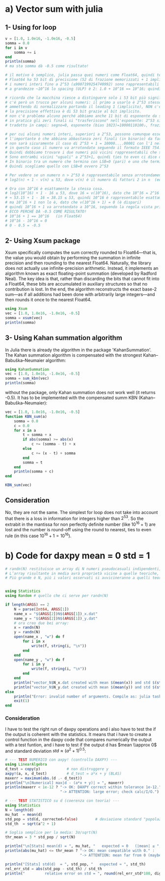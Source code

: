 # a) Vector sum with julia
## 1- Using for loop
```julia
v = [1.0, 1.0e16, -1.0e16, -0.5]
somma = 0.0
for i in v
    somma += i
end
println(somma)
# ma sta somma dà -0.5 come risultato!

# il motivo è semplice, julia passa quei numeri come Float64, quindi tenta la somma col ciclo for
# Float64 ha 53 bit di precisione (52 di frazione memorizzati + 1 implicito) ≈ 15,95 cifre decimali di precisione relativa; 
# i numeri interi fino a 2^53 (±9007199254740992) sono rappresentabili esattamente.
# a grandezze ~10^16 lo spacing (ULP) è 2: 1.0 + 10^16 == 10^16; quindi 10^16 + 1 viene arrotondato.

# ricorda che la macchina riesce a distinguere solo i 53 bit più significativi di un numero (52 + 1 implicito)
# c'è però un trucco per alcuni numeri: il primo a usarlo è 2^53 stesso, che in binario è 1 seguito da 53 zeri
# ammettendo di normalizzare portando il leading 1 (implicito), NON c'è il problema "53 cifre contro 52":
# la precisione effettiva è di 53 bit grazie al bit implicito.
# non c'è problema alcuno perché abbiamo anche 11 bit di esponente da sfruttare
# in pratica gli zeri finali si "trasferiscono" nell'esponente: 2^53 si scrive semplicemente come 1.0 * 2^53
# tradotto in campi: segno=0, esponente (bias 1023)=10000110100₂, frazione=52 zeri

# per cui alcuni numeri interi, superiori a 2^53, possono comunque essere rappresentati esattamente con questo meccanismo.
# l'importante è che abbiano abbastanza zeri finali (in binario) da far rientrare la parte rimanente nei 53 bit significativi
# non sarà sicuramente il caso di 2^53 + 1 = 10000....00001 con l'1 nella 54ª cifra finale: cade fuori dai 53 bit significativi.
# in questo caso il numero va arrotondato seguendo il formato IEEE 754: round to nearest, ties to even!
# Quindi dobbiamo trovare i due numeri più vicini rappresentabili che saranno -> 1.0000...0000 * 2^53  e  1.0000...0010 * 2^53
# Sono entrambi vicini "uguali" a 2^53+1, quindi ties to even ci dice di scegliere il "pari"
# In binario tra un numero che termina con LSB=0 (pari) e uno che termina con LSB=1 (dispari) (LSB = least significant bit)
# Quindi scegliamo quello con LSB=0 ovvero 2^53

# Per vedere se un numero n > 2^53 è rappresentabile senza arrotondamento in Float64 basterà applicare la regola:
# log2(n) + 1 - v(n) ≤ 53, dove v(n) è il numero di fattori 2 in n  (equivale a usare bit_length(n)=⌊log2 n⌋+1)

# Ora con 10^16 è esattamente la stessa cosa.
# log2(10^16) + 1 - 16 ≤ 53, dove 16 = v(10^16), dato che 10^16 = 2^16 * 5^16 (quindi 16 fattori di 2)
# ≈ 53.15 + 1 - 16 = 38.15 ≤ 53, quindi 10^16 è rappresentabile esattamente in Float64
# ma 10^16 + 1 non lo è, dato che v(10^16 + 1) = 0 (è dispari)
# quindi 10^16 + 1 va arrotondato a 10^16, seguendo la regola vista prima.
# ECCO PERCHÉ DÀ -0.5 COME RISULTATO!
# 10^16 + 1 == 10^16   (in Float64)
# 10^16 - 10^16 = 0
# 0 - 0.5 = -0.5
```
## 2- Using Xsum package
Xsum specifically computes the sum correctly rounded to Float64—that is, the value you would obtain by performing the summation in infinite precision and then rounding to the nearest Float64. Naturally, the library does not actually use infinite-precision arithmetic. Instead, it implements an algorithm known as exact floating-point summation (developed by Radford Neal). The key idea is that, rather than discarding the bits that cannot fit into a Float64, these bits are accumulated in auxiliary structures so that no contribution is lost. In the end, the algorithm reconstructs the exact base-2 sum—as if all additions had been done with arbitrarily large integers—and then rounds it once to the nearest Float64.
```julia
using Xsum
vec = [1.0, 1.0e16, -1.0e16, -0.5]
somma = xsum(vec)   
println(somma)
```
## 3- Using Kahan summation algorithm
In Julia there is already the algorithm in the package 'KahanSummation'. The Kahan summation algorithm is compensated with the strongest Kahan–Babuška–Neumaier algorithm:
```julia
using KahanSummation
vec = [1.0, 1.0e16, -1.0e16, -0.5]
somma = sum_kbn(vec)           
println(somma)                
```
without the package, only Kahan summation does not work well (it returns -0.5). It has to be implemented with the compensated summ KBN (Kahan–Babuška–Neumaier):
```julia
vec = [1.0, 1.0e16, -1.0e16, -0.5]
function KBN_sum(a)
    somma = 0.0
    c = 0.0
    for x in a
        t = somma + x
        if abs(somma) >= abs(x)
            c += (somma - t) + x
        else
            c += (x - t) + somma
        end
        somma = t
    end
    println(somma + c)
end

KBN_sum(vec)  
```
## Consideration
No, they are not the same. The simplest for loop does not take into account that there is a loss in information for integers higher than $2^{53}$. So the extrabit in the mantissa for non perfectly definite number (like $10^{16} + 1$) are lost and the number is round-off using the round to nearest, ties to even rule (in this case $10^{16} + 1 = 10^{16}$).

# b) Code for daxpy mean = 0 std = 1
```julia
# randn(N) restituisce un array di N numeri pseudocasuali indipendenti, ciascuno distribuito secondo una gaussiana standard (µ=0, σ=1).
# L’array risultante in media avrà proprietà vicine a quelle teoriche, ma non perfettamente esatte secondo normale fluttuazione campionaria.
# Più grande è N, più i valori osservati si avvicineranno a quelli teorici.


using Statistics
using Random # quello che ci serve per randn(N)

if length(ARGS) == 2 
    N = parse(Int64, ARGS[1])
    name_x = "$(ARGS[2])N$(ARGS[1])_x.dat"
    name_y = "$(ARGS[2])N$(ARGS[1])_y.dat"
    # ora creo due bei array:
    x = randn(N) 
    y = randn(N)
    open(name_x , "w") do f
        for i in x    
            write(f, string(i, "\n")) 
        end
    end
    open(name_y , "w") do f
        for i in y
            write(f, string(i, "\n"))
        end
    end
    println("vector_N$N_x.dat created with mean $(mean(x)) and std $(std(x))")
    println("vector_N$N_y.dat created with mean $(mean(y)) and std $(std(y))")
else
    println("Error: invalid number of arguments. Compile as: julia task3_1.jl <N> </path/to/my/outputdir/vector_>")
    exit(1)
end
```
### Consideration
I have to test the right run of daxpy operations and i also have to test the if the output is coherent with the statistics.
It means that i have to create a control function in the daxpy code that compares numerically the output with a test funtion, and i have to test if the output d has $mean \\approx 0$ and standard deviation $std \approx (a^2+1)^{0.5}$:
```julia
# --- TEST NUMERICO con axpy! (controllo DAXPY) ---
using LinearAlgebra
d_test = copy(y)            # non distruggere y
axpy!(a, x, d_test)         # d_test = a*x + y (BLAS)
maxerr = maximum(abs.(d .- d_test))
println("\n[Numerical] max|d - (a*x + y)| = ", maxerr)
println(maxerr < 1e-12 ? "-> OK: DAXPY correct within tolerance 1e-12." :
                         "-> ATTENTION: large error; check calc/I/O.")

# --- TEST STATISTICO su d (coerenza con teoria) ---
using Statistics
N = length(d)
mu_hat  = mean(d)
std_pop = std(d, corrected=false)        # deviazione standard "popolazione"
std_th  = sqrt(a^2 + 1)

# Soglia semplice per la media: 3σ/sqrt(N)
thr_mean = 3 * std_pop / sqrt(N)

println("\n[Stats] mean(d) = ", mu_hat, "   expected ≈ 0   (|mean| ≤ ", thr_mean, " ?)")
println(abs(mu_hat) <= thr_mean ? "-> OK: mean compatible with 0." :
                                  "-> ATTENTION: mean far from 0 (maybe N too small).")

println("[Stats] std(d)  = ", std_pop, "   expected ≈ ", std_th)
rel_err_std = abs(std_pop - std_th) / std_th
println("         relative error on std = ", round(rel_err_std*100, digits=2), "%")

```




